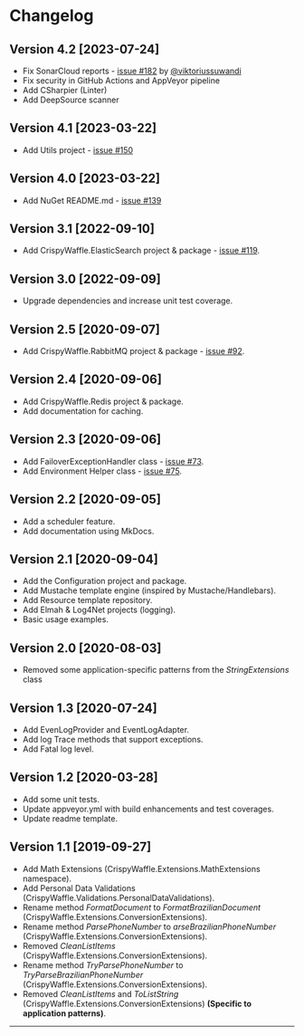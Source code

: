 # Changelog

## Version 4.2 [2023-07-24]

- Fix SonarCloud reports - [issue #182](https://github.com/guibranco/CrispyWaffle/issues/182) by [@viktoriussuwandi](https://github.com/viktoriussuwandi)
- Fix security in GitHub Actions and AppVeyor pipeline
- Add CSharpier (Linter)
- Add DeepSource scanner

## Version 4.1 [2023-03-22]

- Add Utils project - [issue #150](https://github.com/guibranco/CrispyWaffle/issues/150)

## Version 4.0 [2023-03-22]

- Add NuGet README.md - [issue #139](https://github.com/guibranco/CrispyWaffle/issues/139)

## Version 3.1 [2022-09-10]

- Add CrispyWaffle.ElasticSearch project & package - [issue #119](https://github.com/guibranco/CrispyWaffle/issues/119).

## Version 3.0 [2022-09-09]

- Upgrade dependencies and increase unit test coverage.

## Version 2.5 [2020-09-07]

- Add CrispyWaffle.RabbitMQ project & package  - [issue #92](https://github.com/guibranco/CrispyWaffle/issues/92).

## Version 2.4 [2020-09-06]

- Add CrispyWaffle.Redis project & package.
- Add documentation for caching.

## Version 2.3 [2020-09-06]

- Add FailoverExceptionHandler class - [issue #73](https://github.com/guibranco/CrispyWaffle/issues/73).
- Add Environment Helper class - [issue #75](https://github.com/guibranco/CrispyWaffle/issues/75).

## Version 2.2 [2020-09-05]

- Add a scheduler feature.
- Add documentation using MkDocs.

## Version 2.1 [2020-09-04]

- Add the Configuration project and package.
- Add Mustache template engine (inspired by Mustache/Handlebars).
- Add Resource template repository.
- Add Elmah & Log4Net projects (logging).
- Basic usage examples.

## Version 2.0 [2020-08-03]

- Removed some application-specific patterns from the *StringExtensions* class

## Version 1.3 [2020-07-24]

- Add EvenLogProvider and EventLogAdapter.
- Add log Trace methods that support exceptions.
- Add Fatal log level.

## Version 1.2 [2020-03-28]

- Add some unit tests.
- Update appveyor.yml with build enhancements and test coverages.
- Update readme template.

## Version 1.1 [2019-09-27]

- Add Math Extensions (CrispyWaffle.Extensions.MathExtensions namespace).
- Add Personal Data Validations (CrispyWaffle.Validations.PersonalDataValidations).
- Rename method *FormatDocument* to *FormatBrazilianDocument* (CrispyWaffle.Extensions.ConversionExtensions).
- Rename method *ParsePhoneNumber* to *arseBrazilianPhoneNumber* (CrispyWaffle.Extensions.ConversionExtensions).
- Removed *CleanListItems* (CrispyWaffle.Extensions.ConversionExtensions).
- Rename method *TryParsePhoneNumber* to *TryParseBrazilianPhoneNumber* (CrispyWaffle.Extensions.ConversionExtensions).
- Removed *CleanListItems* and *ToListString* (CrispyWaffle.Extensions.ConversionExtensions) **(Specific to application patterns)**.

---
